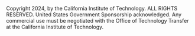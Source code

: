Copyright 2024, by the California Institute of Technology. ALL RIGHTS RESERVED. United States Government Sponsorship acknowledged. Any commercial use must be negotiated with the Office of Technology Transfer at the California Institute of Technology.
